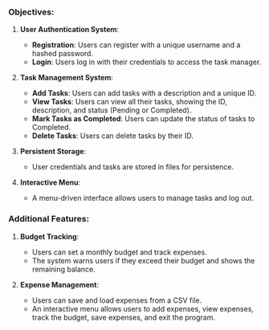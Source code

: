 ### Objectives:
1. **User Authentication System**:
   - **Registration**: Users can register with a unique username and a hashed password.
   - **Login**: Users log in with their credentials to access the task manager.

2. **Task Management System**:
   - **Add Tasks**: Users can add tasks with a description and a unique ID.
   - **View Tasks**: Users can view all their tasks, showing the ID, description, and status (Pending or Completed).
   - **Mark Tasks as Completed**: Users can update the status of tasks to Completed.
   - **Delete Tasks**: Users can delete tasks by their ID.

3. **Persistent Storage**:
   - User credentials and tasks are stored in files for persistence.

4. **Interactive Menu**:
   - A menu-driven interface allows users to manage tasks and log out.

### Additional Features:
1. **Budget Tracking**:
   - Users can set a monthly budget and track expenses.
   - The system warns users if they exceed their budget and shows the remaining balance.

2. **Expense Management**:
   - Users can save and load expenses from a CSV file.
   - An interactive menu allows users to add expenses, view expenses, track the budget, save expenses, and exit the program.

